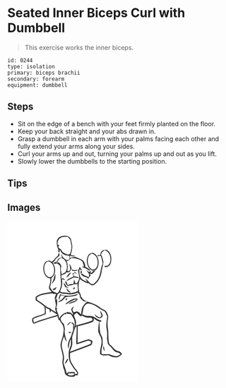 # Seated Inner Biceps Curl with Dumbbell
> This exercise works the inner biceps.

``` 
id: 0244 
type: isolation 
primary: biceps brachii 
secondary: forearm 
equipment: dumbbell 
``` 

## Steps

 - Sit on the edge of a bench with your feet firmly planted on the floor.
 - Keep your back straight and your abs drawn in.
 - Grasp a dumbbell in each arm with your palms facing each other and fully extend your arms along your sides.
 - Curl your arms up and out, turning your palms up and out as you lift.
 - Slowly lower the dumbbells to the starting position.

## Tips


## Images

<svg width="221pt" height="275pt" viewBox="0 0 221 275" xmlns="http://www.w3.org/2000/svg"><g fill="#FFF"><path d="M0 0h221v275H0V0m83.93 34.94c-.25 4.76.05 9.76 2.52 13.95.72 1.6-1.09 5.31 1.47 5.22l.62-.23c.07-1.11.2-3.34.27-4.46 1.6 2.05 2.61 4.49 4.24 6.52 3.2 2.81 7.61 3.73 11.76 3.91.5 2.73 1.92 6.23-1.51 7.61-1.38-.31-2.76-.62-4.14-.91-1.36-1.17-2.74-2.32-4.14-3.44-1.29-2.25-2.79-4.37-4.32-6.47.74 2.07 1.47 4.15 2.24 6.21-2.04.53-4.45.46-6.06 2.01-1.39 1.47-2.22 3.35-3.28 5.05.12.65.35 1.93.47 2.58 2.15 1.78 5.39 3.25 5.56 6.42.14 9.04.75 18.08 1.48 27.11.51 5.92-1.87 11.52-4.66 16.59-.62.25-1.86.74-2.48.98-2.41-1.26-4.88-2.4-7.36-3.5-1.27-2.22-2.84-4.25-4.16-6.44 1.15-5.21 2.46-10.48 2.31-15.87 8.41-5.68 7.81-18.85 1.91-26.17 1.5-1.01 2.8-2.26 4.03-3.56 1.17-3.71 5.17-5.16 7.5-7.98.39-1.63.3-3.37-.37-4.91-1.92.74-.87 4.41-2.9 5.6-3.79 2.65-5.78 7.14-9.84 9.44-1.26-.85-2.57-1.6-3.89-2.34-2.63.91-5.93 1.22-7.51 3.85-3.97 6.42-3.38 14.95.38 21.32 1.86 3.2 5.33 5.17 9 5.4-.18 3.53-.2 7.12-1.21 10.55-.49 2.1-1.69 4.23-1.06 6.44.99 2.31 2.94 4.02 4.49 5.94-9.24 2.33-19.98 1.96-27.4 8.78 0 1.9.01 3.8.02 5.7 5.24 3 10.29 6.44 14.81 10.43 1.04 3.7.87 7.62.71 11.42-6.52 3.93-14.63 4.21-21.01 8.49-.7 3.46-.76 7.44 2.7 9.41 9.87-4.25 20.3-6.85 30.44-10.31.5-.11 1.5-.32 2-.43 2.47-.89 5.01-1.61 7.54-2.32.66 2.15 1.26 4.32 1.9 6.48.41.11 1.25.32 1.67.43 1.61 3.77 5.05 6.51 6.13 10.52 1.85 4.87.2 10.04-.12 15.04-1.49 5.3-3.68 10.47-4.46 15.97.23 6.53 2.9 12.67 3.8 19.11.73 3.93-.74 7.83-.6 11.75 1.14 3.94.9 8.19 2.89 11.87 1.51 2.99.34 7.34 3.78 9.2 3.82 3.27 9.13 3.05 13.8 2.34.37-.49 1.11-1.45 1.49-1.94 1.29-.02 2.59-.05 3.89-.07.35-1.42.96-2.82.91-4.3-1.61-4.19-5.31-7.02-7.51-10.85-1.43-2.47-3.07-4.81-4.38-7.35-2.14-4.79-2.02-10.18-1.78-15.32 11.57-4.27 23.08-8.69 34.63-13.02 3.35-.87 2.73-4.93 3.54-7.55-2.21-1.03-4.35-2.24-6.71-2.87-6.37 1.62-12.5 4.1-18.78 6.06.09-9.38.27-18.75.31-28.13 8.24-1.99 16.48-4.08 24.45-6.99 2.84-.97 3.04-4.27 2.74-6.8 2.56 2.58 5.66 4.58 9.18 5.57-.87 5.69-1.88 11.39-1.5 17.17 1.22 4.99 5.09 9.01 5.37 14.3 1.49 8.21-3.59 15.87-2.09 24.09 3.29 2.51 7.41 2.61 11.33 1.89 3.53-.68 6.24 2 9.34 3.05 2.53.22 5.06.66 7.6.67 3.36-1.17 6.65-2.87 8.84-5.76-1.21-1.41-2.32-2.93-3.8-4.06-1.95-.97-4.28-.92-6.13-2.09-4.55-2.72-6.98-7.78-11.54-10.51-2.91-9.62-.79-19.83-2.97-29.56-.18-4.69-.51-9.5.68-14.08 1.02-3.94-.93-7.83-2.6-11.28-2.5-4.2-7.82-4.67-11.23-7.78-5.69-4.65-12.71-7.17-19.64-9.28-4.28-2.08-10.49-3.34-11.23-8.95-.41.39-1.23 1.17-1.65 1.55.92-3.59-.81-6.75-2.65-9.64-1.52-7.16-1.88-15.03 1.38-21.79 3.75 3.45 8.48 5.33 13.18 7.08.2-.16.61-.5.81-.66 1.84 1.42 3.62 3 5.78 3.91 4.19 1.1 6.68-3.08 9.48-5.36 4.61-5.63 7.07-12.84 7.77-20.04.51-4.15 2.4-8.05 2.45-12.27.84-3.6-1.23-6.8-1.88-10.23-.16-1.52-.93-2.77-2.06-3.78.94-3.47 3.21-6.17 6.37-7.86 6.17 1.92 10.01 8.24 9.72 14.57.38 4.05-.72 8.52-4 11.16-1.74 1.47-4.21.73-6.28.9.32.56.95 1.67 1.26 2.23 4.32.27 8.38-2.52 9.54-6.7 2.38-7.89.92-18.3-6.85-22.7-2.25.21-4.72-.15-6.7 1.17-2.94 1.5-3.73 5.03-4.41 7.97-1.97-.12-4.06-.29-5.33 1.54 2.13-.16 4.25-.4 6.38-.58.46 1.59 1 3.16 1.58 4.72.5 3.68 2.48 7.45.8 11.11-3.01 6.58-2.38 14.13-5.66 20.6-1.62 4.78-5.37 8.21-8.88 11.62-1.09.06-2.17.12-3.26.17-4.33-2.33-6.57-7.03-10.81-9.36 1.01 1.94 2.22 3.77 3.4 5.6-2.52-1.04-5.09-2.04-7.33-3.65-6.2-3.31-6.56-11.56-6.18-17.74 1.47.6 2.97 1.09 4.52 1.46-1.22-1.99-2.81-3.71-4.04-5.69-.82 2.16-1.7 4.3-2.69 6.39.45 4.64 2.46 9.13 1.83 13.85-.69 2.71-2.24 5.08-3.58 7.51-.91.11-1.83.23-2.73.35-.65-2.4-1.59-4.68-2.65-6.92.02 2.7-.07 5.42-.93 8-3.25-.15-6.55 0-9.25 2.03-1.02-2.07-1.95-4.17-2.83-6.29-.47-.04-1.42-.1-1.9-.14.91 2.65 1.4 5.93 4.13 7.37 1.39.83 2.91-.27 4.24-.69 3.89.6 7-3.28 10.8-1.56.47-.43 1.4-1.3 1.87-1.74.07 4.29.72 8.53.9 12.81-4.15 2.29-8.9 2.79-13.41 4 .11-.6.34-1.8.45-2.4-2.65-1.65-4.5-4.18-6.54-6.48.08 3.33 2.45 7.4 6.18 7.13l-1.93 1.66c-3.87-1.06-7.86-1.62-11.87-1.31-1.12-.66-2.25-1.31-3.38-1.94 2.79-6.03 4.71-12.69 3.15-19.35.39-.43.79-.86 1.19-1.27 1.45.72 2.98 1.22 4.58 1.48a34.496 34.496 0 0 0-3.91-3.44c-.82.52-1.64 1.04-2.46 1.55-.06-2.22-.22-4.43-.38-6.65 3.19-.64 6.83-1.33 8.44-4.56 1.98-.12 4.15.01 5.81-1.26 1.48-1.72 2.21-3.91 3.2-5.91-1.03-2.58-2.1-5.16-3.64-7.49-.05 3.88 2.44 7.58.5 11.37-.74.39-2.24 1.16-2.99 1.55-.43-.48-.86-.97-1.27-1.46 1.69-5.86 1-12.37-2.06-17.67 2.47 3.16 4.66.84 6.24-1.34.89-.65 1.78-1.31 2.67-1.97 5.37-.58 10.58 1.06 15.49 3.04 4.23 1.92 5.13 7.01 6.08 11.07-.97.07-2.9.2-3.86.27 4.21 2.58 9.43 3.25 12.78 7.24.5-.55 1.01-1.1 1.52-1.65-2.69-2.01-5.38-4.08-8.45-5.47.31-3.28-.59-6.48-2.63-9.07-2.15-3.56-6.56-4.14-9.94-5.96-4.02-2.54-9.15-1.27-13.25.45-.04-1.38-.09-2.76-.15-4.14 3.1 1 6.37 1.7 9.6.8-2.64-1.12-5.52-1.4-8.31-1.91 1.6-4.67 2.53-9.59 2.81-14.52-.34-4.42-1.55-8.74-2.52-13.05-2.77-5.16-9.48-5.75-14.63-4.76-4.42.61-8.52 4.05-9.14 8.58m53.71 23.81c-2.95 4.85-3.37 10.97-1.69 16.34 1.11 4.47 4.24 9.06 9 10.01 4.79.75 8.32-3.7 9.28-7.91 2.44-8.25-.49-19.36-9.31-22.45-2.68.77-5.67 1.49-7.28 4.01M77.25 72.36c2.05 1.06 4.35 1.1 6.59 1.25-.24-.89-.71-2.67-.95-3.56-1.88.76-3.77 1.51-5.64 2.31m31.14 10.6c2.19 4.56 7.71 3.12 11.26 1.23-2.01-.36-4.02-.07-5.97.44-1.74-.64-3.49-1.24-5.29-1.67m25.3.7c1.48 2.38 3.3 4.54 4.72 6.97 1.12 1.89.15 4.05-.47 5.92-1.49-.8-2.99-1.57-4.58-2.15-2.13-1.18-4.4-2.26-6.09-4.07-.91.26-1.82.49-2.74.72 2.71 2.4 5.62 5.12 9.46 5.24 1.22.88 2.4 1.8 3.55 2.76.98-2.09 2.37-3.94 3.97-5.6l-1.68-3.3c1.33.12 2.54.7 3.74 1.25 2.08-2.12 4.19-4.2 6.29-6.31-1.21.23-3.63.69-4.83.91-.5.99-.99 1.97-1.47 2.96-.57-.02-1.72-.06-2.29-.09l.88-3.39c-1.3.51-2.46 1.28-3.49 2.23-1.62-1.4-3.24-2.79-4.97-4.05m-8.6 1.28c-.74 1.88-.87 3.84-.37 5.88.69-.67 1.37-1.35 2.04-2.04-.61-1.16-.06-3.52-1.67-3.84m-11.44 3.53c-1.25.89-2.54 1.74-3.86 2.53.76.38 1.52.76 2.29 1.14-.06 1.21-.16 2.42-.3 3.63-2.12.75-4.4 1.16-6.2 2.61-2.44.74-3.98 2.81-5.16 4.94 4.07-2.6 8.37-4.78 12.87-6.53 2.79.27 5.56.7 8.28 1.42-1.7-2.8-4.88-3.1-7.86-2.94-.59-1.51-1.26-2.99-1.98-4.44.92-.49 1.84-1 2.76-1.51 1.21.36 2.42.71 3.64 1.06l-2.49-2.33c-.5.1-1.49.32-1.99.42m-14.62 8.75c1.55-.74 3.07-1.56 4.59-2.36 1.36-2.27 3.03-4.33 4.68-6.39-4.79.5-5.96 6.01-9.27 8.75m-22.39 7.3c-.62 1.28-1.21 2.59-1.69 3.94 1.9-2.3 3.84-4.6 5.51-7.08 1.65-3.37 1.02-7.3.82-10.91-2.14 4.49-2.03 9.7-4.64 14.05m22.54 9.81c.27-.27.8-.81 1.07-1.08.91.47 2.74 1.4 3.65 1.86-.94-1.34-1.93-2.75-3.71-2.95-1.25-2.15-2.59-4.26-4.23-6.13-.75 3.2 1.87 5.69 3.22 8.3m-18.99 1.01c-1.43.47-3.32.71-3.15 2.69 3.21 1.42 6.1-1.83 6.28-4.87-1.06.71-2.1 1.44-3.13 2.18m32.27-.89c-1.1.62-.84 3.34.75 2.25 2.1-.79 1.33-4.62-.75-2.25z"/><path d="M88.68 30.71c3.58-3.31 8.79-3.28 13.36-3.08 1.61 1.55 3.47 2.95 4.57 4.94.83 2.75 1.12 5.64 1.84 8.42 1.05 4.31-.3 8.69-1.14 12.92-.26 2.61-3.16 5.01-5.69 3.57-3.28-1.48-7.49-2.3-9.12-5.92-1.15-2.8-4.14-3.94-6.15-5.99.54-1.49 1.09-2.97 1.65-4.46-.7.11-2.09.33-2.79.43-.21-3.84.29-8.22 3.47-10.83zM141.24 57.39c1.08-.52 2.11-1.13 3.15-1.72l-.26.82c5.14 1.41 8.55 6.46 8.96 11.62.74 4.7.35 10.3-3.42 13.67-2.25 2.16-6.05 1.89-8.22-.25-5.02-4.56-5.74-12.22-4.2-18.49.49-2.38 2.21-4.13 3.99-5.65zM84.57 71.5c1.38-3.31 3.26-6.78 6.97-7.86 9 2.67 11.6 14.32 8.13 22.12-1.28 3.24-4.7 4.36-7.68 5.47-.48-4.24-2.28-8.63-.37-12.77-.76-3.27-2.89-8.29-7.05-6.96zM67.38 70.28c1.88-2.05 4.49-.18 6.38.9 5.52 4.27 6.58 12.16 5.02 18.58-1 3.72-4.54 7.69-8.77 6.25-5.13-2-7.2-8-7.45-13.09-.12-4.52.53-10.09 4.82-12.64zM102.02 125.25c5.98 1.31 11.97-.87 17.61-2.64 2.44 2.04 4.08 4.58 3.37 7.9 2.02 2.55 4.06 5.12 6.81 6.94 2.09-.05 4.18.16 6.24.58-4.49 2.4-7.38 6.62-9.44 11.14-.67 3.56-.95 7.19-1.72 10.74-1.35-2.65-3.89-4.18-6.52-5.32-1.96.55-3.94 1.02-5.91 1.51-.75-1.59-1.47-3.18-2.18-4.78 1.02-1.79 2-3.6 2.81-5.5-1.84 1.44-4.17 2.88-4.68 5.34.5 2.72 1.86 5.18 3.11 7.62.06.45.17 1.35.22 1.81-1.36-1.31-2.57-2.8-4.15-3.85-2.27-.59-4.61-.83-6.93-1.1-.16.65-.49 1.94-.66 2.59 2.61.39 5.23.72 7.86.95 2.41 3.95 5.42 7.77 6.27 12.43.57 4.02.41 8.15-.58 12.1-.19-3.5.95-8.29-3.05-10.08-.82-.05-2.47-.13-3.29-.18l1.29-1.88c-.52.73-1.04 1.47-1.57 2.2l-.43-1.43c-1.88 1.94-3.86 3.8-5.5 5.96 2.3-.78 4.22-2.32 5.61-4.3 1.03-.03 2.06-.05 3.09-.05l-.7.59c1 .85 1.99 1.7 2.98 2.56-.07 1.92-.19 3.84-.41 5.76 1.43 4.03-1.92 7.3-2.57 11.1-.87 4.88-4.33 8.7-5.48 13.49-.74 3.34-1.16 7.02.37 10.22 1.38-5.3.78-11.1 3.79-15.92.24 4.44 1 9.19-.98 13.36-3.04 6.46-3.16 13.95-1.86 20.87.81 5.66 4.65 10.12 7.36 14.96 2.49 3.03 5.1 5.99 6.97 9.48-1.43.31-2.87.6-4.32.87-.18-.86-.55-2.58-.74-3.44-3.58-.54-7.19.27-10.78.23-.82.78-1.61 1.69-2.81 1.76-.85-6.21-3.96-11.79-5.2-17.91.1-3.31 1.25-6.57.82-9.9-.45-6.83-3.53-13.17-3.92-19.99.15-5.19 2-10.15 3.95-14.9 1.37 2.84 1.56 6.58 4.43 8.44-1.48-7-4.79-14.06-2.89-21.32-1.09-3.46-.48-7.86-3.77-10.19-2.42-1.75-2.93-4.74-3.76-7.41 1.67-3.07 4.29-5.4 6.94-7.61.58.22 1.75.66 2.34.88.09-.91.27-2.71.37-3.61-5.2 1.48-9.15 5.47-11.76 10.05a38.63 38.63 0 0 1-1.22-5.92c-1.2-2.79-2.26-5.64-3.29-8.5.35-1.16.7-2.3 1.05-3.45l-2.41.56c3.26-5.21 2.48-11.38 1.74-17.14-.71 1.22-1.25 2.52-1.68 3.87.05-1.48.02-2.96-.03-4.43l.83.86c.7-2.27 1.53-4.5 2.31-6.74 1.15-.9 2.27-1.83 3.36-2.79 4.07 2.3 8.86 1.72 13.29 2.56m-2.5 2.44c-2.19-.44-4.35-1-6.58-1.19-.79-.35-2.36-1.04-3.15-1.38-1.4 3.08-3.32 6.43-1.85 9.86.8-2.65 1.55-5.32 2.62-7.88 2.55.43 5.13.67 7.71.85-1.55.97-2.57 2.46-3.58 3.93-2.02 3.25-6.36 3.89-8.46 7.08 4.7-1.33 9.47-3.7 11.67-8.33 5.19-1.68 10.81-1.05 16.09-2.4 2.78-.03 4.79-1.93 6.51-3.88-6.66 2.48-13.81 4.55-20.98 3.34m-.69 4.99c.14.89.43 2.67.58 3.56.92-1.19 1.85-2.37 2.59-3.67-1.06 0-2.12.04-3.17.11m1.92 7.2c-1.11.62-1.46 1.92-2.05 2.95 5.52-2.61 10.37-6.51 16.31-8.32 1.66-.09 3.32-.24 4.97-.46-.49-.35-1.47-1.06-1.97-1.42-6.55-.38-12.17 3.65-17.26 7.25m13.61-2.98c-3.96 1.02-7.82 2.59-11.12 5.06 4.12-.48 7.75-2.66 11.74-3.63 1.64-1.23 3.33-2.38 4.93-3.65-2.14-.06-4.03.76-5.55 2.22m-10.02 52.23c.14.67.42 2.02.56 2.7 1.5-.53 2.95-1.2 4.3-2.05-1.62-.26-3.24-.47-4.86-.65m-6.92 54.86c3.13-1.72 4.37-5.16 6.12-8.05-.45-.17-1.33-.49-1.78-.65-1.85 2.67-3.4 5.58-4.34 8.7z"/><path d="M50.08 130.69c7.3-5.11 16.53-5.52 25.06-6.68 1.75-.54 3.18.69 4.63 1.43-.09-.37-.26-1.12-.35-1.49.84.35 2.51 1.07 3.35 1.43-.7 1.6-1.56 3.15-2.08 4.82-.65 4.36 1.25 8.53 1.61 12.82.16 2.39-.73 4.66-1.17 6.98.35 2.15 1.15 4.2 1.77 6.29-4.1-2.87-9.34-4.69-12.09-9.08.19.5.56 1.49.75 1.98-3.09-1.38-5.91-3.26-8.5-5.43-4.2-3.25-8.5-6.4-13.01-9.19l.03-3.88zM131.61 144.61c1.4-1.61 3-3.7 5.41-3.46 7.85.08 14.33 4.98 20.45 9.32 2.87 2.25 7.06 2.65 9.15 5.89 1.23 2.45 2.25 5.03 3.16 7.62-1.25 5.6-1.75 11.35-1.71 17.09 1.07 5.22 1.74 10.55 1.3 15.9-.46 4.47.7 8.85 1.5 13.21 2.56 2.75 5.45 5.19 7.71 8.21 2.16 2.83 4.96 5.41 8.6 6.04 2.05.29 3.7 1.49 5.1 2.94-2.06 1.14-3.96 2.67-6.23 3.39-3.54-.52-7.26-.69-10.49-2.36-4.49-2.5-9.72.04-14.45-1.26-1.73-.66-1.39-2.63-1.35-4.08.14-3.66.51-7.38 2.04-10.75-.22-4.28.27-8.61-.51-12.84-.96-3.63-3.69-6.62-3.84-10.49-1.17-5.52-.48-11.16-1.1-16.72.86-.12 2.58-.35 3.44-.47-.11-.44-.32-1.32-.43-1.76-3.33-.78-6.64-1.88-9.22-4.21-3.38-2.82-7.83-3.92-12.17-3.58-3.9.46-7.51-1.25-10.95-2.83 2.17-4.78.78-10.8 4.59-14.8m25.76 9.13c.71 2.81 2.12 5.42 2.46 8.32-.94 1.13-2 3.29-3.83 2.63-3-.98-5.16-3.54-7.99-4.88 1.67 3.06 4.33 5.95 7.98 6.42 2.43.52 4.41-1.46 5.63-3.31.52-3.6-1.79-6.8-4.25-9.18m6.1 59.21c-1.39 3.34-.59 6.78 1.87 9.33-.48-3.14-1.03-6.27-1.87-9.33zM65.12 147.18c.4.52 1.18 1.58 1.58 2.1 1.74.68 3.45 1.44 5.12 2.27.09 1.75.22 3.49.39 5.24a50.46 50.46 0 0 0 2.06-3.66c3.61 2.52 7.5 4.62 11.01 7.27-2.96.99-5.93 1.95-8.93 2.83-10.45 3.42-21.22 5.92-31.3 10.4-.97-2.02-1.04-4.27-1.12-6.47 4.59-1.87 9.18-3.8 14.02-4.97 2.29-1.31 4.8-2.14 7.27-3-.08-4.01-.12-8.01-.1-12.01z"/><path d="M113.47 162.74c-.8-3.09 2.45-4.42 4.49-5.77 2.3 2.12 4.2 4.71 7.02 6.2.36-.45 1.07-1.35 1.43-1.8 4.07 2.66 8.85 4.33 13.77 3.87 2.54-.55 5.44 2.25 3.94 4.75-8.91 3.93-18.7 5.45-27.78 8.7-.16-2.22.6-4.42.24-6.63-.51-3.26-2.03-6.24-3.11-9.32zM114.12 185.24c.6-2.16 1.72-4.16 3.37-5.7.66 10.33-1.03 20.72-.31 31.07 6.49-1.49 12.63-4.13 19.01-6 2.03-.86 3.96.51 5.86 1.1-.15 1.31-.3 2.62-.44 3.94-6.32 3.04-13.01 5.15-19.55 7.64-5.35 1.78-10.43 4.31-15.85 5.86 1.06-3.58 2.72-6.96 3.66-10.58.92-4.48-.1-9.04.03-13.55.69-4.79 2.9-9.16 4.22-13.78zM102.5 262.14c.64-.85 1.28-1.69 1.91-2.54 3.28 1.72 7.4-1.76 9.78 1.86-3.34 2.91-7.94 2.46-11.69.68z"/></g><g fill="#333"><path d="M83.93 34.94c.62-4.53 4.72-7.97 9.14-8.58 5.15-.99 11.86-.4 14.63 4.76.97 4.31 2.18 8.63 2.52 13.05-.28 4.93-1.21 9.85-2.81 14.52 2.79.51 5.67.79 8.31 1.91-3.23.9-6.5.2-9.6-.8.06 1.38.11 2.76.15 4.14 4.1-1.72 9.23-2.99 13.25-.45 3.38 1.82 7.79 2.4 9.94 5.96 2.04 2.59 2.94 5.79 2.63 9.07 3.07 1.39 5.76 3.46 8.45 5.47-.51.55-1.02 1.1-1.52 1.65-3.35-3.99-8.57-4.66-12.78-7.24.96-.07 2.89-.2 3.86-.27-.95-4.06-1.85-9.15-6.08-11.07-4.91-1.98-10.12-3.62-15.49-3.04-.89.66-1.78 1.32-2.67 1.97-1.58 2.18-3.77 4.5-6.24 1.34 3.06 5.3 3.75 11.81 2.06 17.67.41.49.84.98 1.27 1.46.75-.39 2.25-1.16 2.99-1.55 1.94-3.79-.55-7.49-.5-11.37 1.54 2.33 2.61 4.91 3.64 7.49-.99 2-1.72 4.19-3.2 5.91-1.66 1.27-3.83 1.14-5.81 1.26-1.61 3.23-5.25 3.92-8.44 4.56.16 2.22.32 4.43.38 6.65.82-.51 1.64-1.03 2.46-1.55 1.38 1.05 2.7 2.19 3.91 3.44-1.6-.26-3.13-.76-4.58-1.48-.4.41-.8.84-1.19 1.27 1.56 6.66-.36 13.32-3.15 19.35 1.13.63 2.26 1.28 3.38 1.94 4.01-.31 8 .25 11.87 1.31l1.93-1.66c-3.73.27-6.1-3.8-6.18-7.13 2.04 2.3 3.89 4.83 6.54 6.48-.11.6-.34 1.8-.45 2.4 4.51-1.21 9.26-1.71 13.41-4-.18-4.28-.83-8.52-.9-12.81-.47.44-1.4 1.31-1.87 1.74-3.8-1.72-6.91 2.16-10.8 1.56-1.33.42-2.85 1.52-4.24.69-2.73-1.44-3.22-4.72-4.13-7.37.48.04 1.43.1 1.9.14.88 2.12 1.81 4.22 2.83 6.29 2.7-2.03 6-2.18 9.25-2.03.86-2.58.95-5.3.93-8 1.06 2.24 2 4.52 2.65 6.92.9-.12 1.82-.24 2.73-.35 1.34-2.43 2.89-4.8 3.58-7.51.63-4.72-1.38-9.21-1.83-13.85.99-2.09 1.87-4.23 2.69-6.39 1.23 1.98 2.82 3.7 4.04 5.69-1.55-.37-3.05-.86-4.52-1.46-.38 6.18-.02 14.43 6.18 17.74 2.24 1.61 4.81 2.61 7.33 3.65-1.18-1.83-2.39-3.66-3.4-5.6 4.24 2.33 6.48 7.03 10.81 9.36 1.09-.05 2.17-.11 3.26-.17 3.51-3.41 7.26-6.84 8.88-11.62 3.28-6.47 2.65-14.02 5.66-20.6 1.68-3.66-.3-7.43-.8-11.11a66.99 66.99 0 0 1-1.58-4.72c-2.13.18-4.25.42-6.38.58 1.27-1.83 3.36-1.66 5.33-1.54.68-2.94 1.47-6.47 4.41-7.97 1.98-1.32 4.45-.96 6.7-1.17 7.77 4.4 9.23 14.81 6.85 22.7-1.16 4.18-5.22 6.97-9.54 6.7-.31-.56-.94-1.67-1.26-2.23 2.07-.17 4.54.57 6.28-.9 3.28-2.64 4.38-7.11 4-11.16.29-6.33-3.55-12.65-9.72-14.57-3.16 1.69-5.43 4.39-6.37 7.86 1.13 1.01 1.9 2.26 2.06 3.78.65 3.43 2.72 6.63 1.88 10.23-.05 4.22-1.94 8.12-2.45 12.27-.7 7.2-3.16 14.41-7.77 20.04-2.8 2.28-5.29 6.46-9.48 5.36-2.16-.91-3.94-2.49-5.78-3.91-.2.16-.61.5-.81.66-4.7-1.75-9.43-3.63-13.18-7.08-3.26 6.76-2.9 14.63-1.38 21.79 1.84 2.89 3.57 6.05 2.65 9.64.42-.38 1.24-1.16 1.65-1.55.74 5.61 6.95 6.87 11.23 8.95 6.93 2.11 13.95 4.63 19.64 9.28 3.41 3.11 8.73 3.58 11.23 7.78 1.67 3.45 3.62 7.34 2.6 11.28-1.19 4.58-.86 9.39-.68 14.08 2.18 9.73.06 19.94 2.97 29.56 4.56 2.73 6.99 7.79 11.54 10.51 1.85 1.17 4.18 1.12 6.13 2.09 1.48 1.13 2.59 2.65 3.8 4.06-2.19 2.89-5.48 4.59-8.84 5.76-2.54-.01-5.07-.45-7.6-.67-3.1-1.05-5.81-3.73-9.34-3.05-3.92.72-8.04.62-11.33-1.89-1.5-8.22 3.58-15.88 2.09-24.09-.28-5.29-4.15-9.31-5.37-14.3-.38-5.78.63-11.48 1.5-17.17-3.52-.99-6.62-2.99-9.18-5.57.3 2.53.1 5.83-2.74 6.8-7.97 2.91-16.21 5-24.45 6.99-.04 9.38-.22 18.75-.31 28.13 6.28-1.96 12.41-4.44 18.78-6.06 2.36.63 4.5 1.84 6.71 2.87-.81 2.62-.19 6.68-3.54 7.55-11.55 4.33-23.06 8.75-34.63 13.02-.24 5.14-.36 10.53 1.78 15.32 1.31 2.54 2.95 4.88 4.38 7.35 2.2 3.83 5.9 6.66 7.51 10.85.05 1.48-.56 2.88-.91 4.3-1.3.02-2.6.05-3.89.07-.38.49-1.12 1.45-1.49 1.94-4.67.71-9.98.93-13.8-2.34-3.44-1.86-2.27-6.21-3.78-9.2-1.99-3.68-1.75-7.93-2.89-11.87-.14-3.92 1.33-7.82.6-11.75-.9-6.44-3.57-12.58-3.8-19.11.78-5.5 2.97-10.67 4.46-15.97.32-5 1.97-10.17.12-15.04-1.08-4.01-4.52-6.75-6.13-10.52-.42-.11-1.26-.32-1.67-.43-.64-2.16-1.24-4.33-1.9-6.48-2.53.71-5.07 1.43-7.54 2.32-.5.11-1.5.32-2 .43-10.14 3.46-20.57 6.06-30.44 10.31-3.46-1.97-3.4-5.95-2.7-9.41 6.38-4.28 14.49-4.56 21.01-8.49.16-3.8.33-7.72-.71-11.42-4.52-3.99-9.57-7.43-14.81-10.43-.01-1.9-.02-3.8-.02-5.7 7.42-6.82 18.16-6.45 27.4-8.78-1.55-1.92-3.5-3.63-4.49-5.94-.63-2.21.57-4.34 1.06-6.44 1.01-3.43 1.03-7.02 1.21-10.55-3.67-.23-7.14-2.2-9-5.4-3.76-6.37-4.35-14.9-.38-21.32 1.58-2.63 4.88-2.94 7.51-3.85 1.32.74 2.63 1.49 3.89 2.34 4.06-2.3 6.05-6.79 9.84-9.44 2.03-1.19.98-4.86 2.9-5.6.67 1.54.76 3.28.37 4.91-2.33 2.82-6.33 4.27-7.5 7.98-1.23 1.3-2.53 2.55-4.03 3.56 5.9 7.32 6.5 20.49-1.91 26.17.15 5.39-1.16 10.66-2.31 15.87 1.32 2.19 2.89 4.22 4.16 6.44 2.48 1.1 4.95 2.24 7.36 3.5.62-.24 1.86-.73 2.48-.98 2.79-5.07 5.17-10.67 4.66-16.59-.73-9.03-1.34-18.07-1.48-27.11-.17-3.17-3.41-4.64-5.56-6.42-.12-.65-.35-1.93-.47-2.58 1.06-1.7 1.89-3.58 3.28-5.05 1.61-1.55 4.02-1.48 6.06-2.01-.77-2.06-1.5-4.14-2.24-6.21 1.53 2.1 3.03 4.22 4.32 6.47 1.4 1.12 2.78 2.27 4.14 3.44 1.38.29 2.76.6 4.14.91 3.43-1.38 2.01-4.88 1.51-7.61-4.15-.18-8.56-1.1-11.76-3.91-1.63-2.03-2.64-4.47-4.24-6.52-.07 1.12-.2 3.35-.27 4.46l-.62.23c-2.56.09-.75-3.62-1.47-5.22-2.47-4.19-2.77-9.19-2.52-13.95m4.75-4.23C85.5 33.32 85 37.7 85.21 41.54c.7-.1 2.09-.32 2.79-.43-.56 1.49-1.11 2.97-1.65 4.46 2.01 2.05 5 3.19 6.15 5.99 1.63 3.62 5.84 4.44 9.12 5.92 2.53 1.44 5.43-.96 5.69-3.57.84-4.23 2.19-8.61 1.14-12.92-.72-2.78-1.01-5.67-1.84-8.42-1.1-1.99-2.96-3.39-4.57-4.94-4.57-.2-9.78-.23-13.36 3.08M84.57 71.5c4.16-1.33 6.29 3.69 7.05 6.96-1.91 4.14-.11 8.53.37 12.77 2.98-1.11 6.4-2.23 7.68-5.47 3.47-7.8.87-19.45-8.13-22.12-3.71 1.08-5.59 4.55-6.97 7.86m-17.19-1.22c-4.29 2.55-4.94 8.12-4.82 12.64.25 5.09 2.32 11.09 7.45 13.09 4.23 1.44 7.77-2.53 8.77-6.25 1.56-6.42.5-14.31-5.02-18.58-1.89-1.08-4.5-2.95-6.38-.9m34.64 54.97c-4.43-.84-9.22-.26-13.29-2.56-1.09.96-2.21 1.89-3.36 2.79-.78 2.24-1.61 4.47-2.31 6.74l-.83-.86c.05 1.47.08 2.95.03 4.43.43-1.35.97-2.65 1.68-3.87.74 5.76 1.52 11.93-1.74 17.14l2.41-.56c-.35 1.15-.7 2.29-1.05 3.45 1.03 2.86 2.09 5.71 3.29 8.5.26 2 .65 3.98 1.22 5.92 2.61-4.58 6.56-8.57 11.76-10.05-.1.9-.28 2.7-.37 3.61-.59-.22-1.76-.66-2.34-.88-2.65 2.21-5.27 4.54-6.94 7.61.83 2.67 1.34 5.66 3.76 7.41 3.29 2.33 2.68 6.73 3.77 10.19-1.9 7.26 1.41 14.32 2.89 21.32-2.87-1.86-3.06-5.6-4.43-8.44-1.95 4.75-3.8 9.71-3.95 14.9.39 6.82 3.47 13.16 3.92 19.99.43 3.33-.72 6.59-.82 9.9 1.24 6.12 4.35 11.7 5.2 17.91 1.2-.07 1.99-.98 2.81-1.76 3.59.04 7.2-.77 10.78-.23.19.86.56 2.58.74 3.44 1.45-.27 2.89-.56 4.32-.87-1.87-3.49-4.48-6.45-6.97-9.48-2.71-4.84-6.55-9.3-7.36-14.96-1.3-6.92-1.18-14.41 1.86-20.87 1.98-4.17 1.22-8.92.98-13.36-3.01 4.82-2.41 10.62-3.79 15.92-1.53-3.2-1.11-6.88-.37-10.22 1.15-4.79 4.61-8.61 5.48-13.49.65-3.8 4-7.07 2.57-11.1.22-1.92.34-3.84.41-5.76-.99-.86-1.98-1.71-2.98-2.56l.7-.59c-1.03 0-2.06.02-3.09.05-1.39 1.98-3.31 3.52-5.61 4.3 1.64-2.16 3.62-4.02 5.5-5.96l.43 1.43c.53-.73 1.05-1.47 1.57-2.2l-1.29 1.88c.82.05 2.47.13 3.29.18 4 1.79 2.86 6.58 3.05 10.08.99-3.95 1.15-8.08.58-12.1-.85-4.66-3.86-8.48-6.27-12.43-2.63-.23-5.25-.56-7.86-.95.17-.65.5-1.94.66-2.59 2.32.27 4.66.51 6.93 1.1 1.58 1.05 2.79 2.54 4.15 3.85-.05-.46-.16-1.36-.22-1.81-1.25-2.44-2.61-4.9-3.11-7.62.51-2.46 2.84-3.9 4.68-5.34-.81 1.9-1.79 3.71-2.81 5.5.71 1.6 1.43 3.19 2.18 4.78 1.97-.49 3.95-.96 5.91-1.51 2.63 1.14 5.17 2.67 6.52 5.32.77-3.55 1.05-7.18 1.72-10.74 2.06-4.52 4.95-8.74 9.44-11.14-2.06-.42-4.15-.63-6.24-.58-2.75-1.82-4.79-4.39-6.81-6.94.71-3.32-.93-5.86-3.37-7.9-5.64 1.77-11.63 3.95-17.61 2.64m-51.94 5.44l-.03 3.88c4.51 2.79 8.81 5.94 13.01 9.19 2.59 2.17 5.41 4.05 8.5 5.43-.19-.49-.56-1.48-.75-1.98 2.75 4.39 7.99 6.21 12.09 9.08-.62-2.09-1.42-4.14-1.77-6.29.44-2.32 1.33-4.59 1.17-6.98-.36-4.29-2.26-8.46-1.61-12.82.52-1.67 1.38-3.22 2.08-4.82-.84-.36-2.51-1.08-3.35-1.43.09.37.26 1.12.35 1.49-1.45-.74-2.88-1.97-4.63-1.43-8.53 1.16-17.76 1.57-25.06 6.68m81.53 13.92c-3.81 4-2.42 10.02-4.59 14.8 3.44 1.58 7.05 3.29 10.95 2.83 4.34-.34 8.79.76 12.17 3.58 2.58 2.33 5.89 3.43 9.22 4.21.11.44.32 1.32.43 1.76-.86.12-2.58.35-3.44.47.62 5.56-.07 11.2 1.1 16.72.15 3.87 2.88 6.86 3.84 10.49.78 4.23.29 8.56.51 12.84-1.53 3.37-1.9 7.09-2.04 10.75-.04 1.45-.38 3.42 1.35 4.08 4.73 1.3 9.96-1.24 14.45 1.26 3.23 1.67 6.95 1.84 10.49 2.36 2.27-.72 4.17-2.25 6.23-3.39-1.4-1.45-3.05-2.65-5.1-2.94-3.64-.63-6.44-3.21-8.6-6.04-2.26-3.02-5.15-5.46-7.71-8.21-.8-4.36-1.96-8.74-1.5-13.21.44-5.35-.23-10.68-1.3-15.9-.04-5.74.46-11.49 1.71-17.09-.91-2.59-1.93-5.17-3.16-7.62-2.09-3.24-6.28-3.64-9.15-5.89-6.12-4.34-12.6-9.24-20.45-9.32-2.41-.24-4.01 1.85-5.41 3.46m-66.49 2.57c-.02 4 .02 8 .1 12.01-2.47.86-4.98 1.69-7.27 3-4.84 1.17-9.43 3.1-14.02 4.97.08 2.2.15 4.45 1.12 6.47 10.08-4.48 20.85-6.98 31.3-10.4 3-.88 5.97-1.84 8.93-2.83-3.51-2.65-7.4-4.75-11.01-7.27a50.46 50.46 0 0 1-2.06 3.66c-.17-1.75-.3-3.49-.39-5.24-1.67-.83-3.38-1.59-5.12-2.27-.4-.52-1.18-1.58-1.58-2.1m48.35 15.56c1.08 3.08 2.6 6.06 3.11 9.32.36 2.21-.4 4.41-.24 6.63 9.08-3.25 18.87-4.77 27.78-8.7 1.5-2.5-1.4-5.3-3.94-4.75-4.92.46-9.7-1.21-13.77-3.87-.36.45-1.07 1.35-1.43 1.8-2.82-1.49-4.72-4.08-7.02-6.2-2.04 1.35-5.29 2.68-4.49 5.77m.65 22.5c-1.32 4.62-3.53 8.99-4.22 13.78-.13 4.51.89 9.07-.03 13.55-.94 3.62-2.6 7-3.66 10.58 5.42-1.55 10.5-4.08 15.85-5.86 6.54-2.49 13.23-4.6 19.55-7.64.14-1.32.29-2.63.44-3.94-1.9-.59-3.83-1.96-5.86-1.1-6.38 1.87-12.52 4.51-19.01 6-.72-10.35.97-20.74.31-31.07-1.65 1.54-2.77 3.54-3.37 5.7m-11.62 76.9c3.75 1.78 8.35 2.23 11.69-.68-2.38-3.62-6.5-.14-9.78-1.86-.63.85-1.27 1.69-1.91 2.54z"/><path d="M137.64 58.75c1.61-2.52 4.6-3.24 7.28-4.01 8.82 3.09 11.75 14.2 9.31 22.45-.96 4.21-4.49 8.66-9.28 7.91-4.76-.95-7.89-5.54-9-10.01-1.68-5.37-1.26-11.49 1.69-16.34m3.6-1.36c-1.78 1.52-3.5 3.27-3.99 5.65-1.54 6.27-.82 13.93 4.2 18.49 2.17 2.14 5.97 2.41 8.22.25 3.77-3.37 4.16-8.97 3.42-13.67-.41-5.16-3.82-10.21-8.96-11.62l.26-.82c-1.04.59-2.07 1.2-3.15 1.72zM77.25 72.36c1.87-.8 3.76-1.55 5.64-2.31.24.89.71 2.67.95 3.56-2.24-.15-4.54-.19-6.59-1.25zM108.39 82.96c1.8.43 3.55 1.03 5.29 1.67 1.95-.51 3.96-.8 5.97-.44-3.55 1.89-9.07 3.33-11.26-1.23z"/><path d="M133.69 83.66c1.73 1.26 3.35 2.65 4.97 4.05 1.03-.95 2.19-1.72 3.49-2.23l-.88 3.39c.57.03 1.72.07 2.29.09.48-.99.97-1.97 1.47-2.96 1.2-.22 3.62-.68 4.83-.91-2.1 2.11-4.21 4.19-6.29 6.31-1.2-.55-2.41-1.13-3.74-1.25l1.68 3.3c-1.6 1.66-2.99 3.51-3.97 5.6-1.15-.96-2.33-1.88-3.55-2.76-3.84-.12-6.75-2.84-9.46-5.24.92-.23 1.83-.46 2.74-.72 1.69 1.81 3.96 2.89 6.09 4.07 1.59.58 3.09 1.35 4.58 2.15.62-1.87 1.59-4.03.47-5.92-1.42-2.43-3.24-4.59-4.72-6.97zM125.09 84.94c1.61.32 1.06 2.68 1.67 3.84-.67.69-1.35 1.37-2.04 2.04-.5-2.04-.37-4 .37-5.88zM113.65 88.47c.5-.1 1.49-.32 1.99-.42l2.49 2.33c-1.22-.35-2.43-.7-3.64-1.06-.92.51-1.84 1.02-2.76 1.51.72 1.45 1.39 2.93 1.98 4.44 2.98-.16 6.16.14 7.86 2.94-2.72-.72-5.49-1.15-8.28-1.42-4.5 1.75-8.8 3.93-12.87 6.53 1.18-2.13 2.72-4.2 5.16-4.94 1.8-1.45 4.08-1.86 6.2-2.61.14-1.21.24-2.42.3-3.63-.77-.38-1.53-.76-2.29-1.14 1.32-.79 2.61-1.64 3.86-2.53zM99.03 97.22c3.31-2.74 4.48-8.25 9.27-8.75-1.65 2.06-3.32 4.12-4.68 6.39-1.52.8-3.04 1.62-4.59 2.36zM76.64 104.52c2.61-4.35 2.5-9.56 4.64-14.05.2 3.61.83 7.54-.82 10.91-1.67 2.48-3.61 4.78-5.51 7.08.48-1.35 1.07-2.66 1.69-3.94zM99.18 114.33c-1.35-2.61-3.97-5.1-3.22-8.3 1.64 1.87 2.98 3.98 4.23 6.13 1.78.2 2.77 1.61 3.71 2.95-.91-.46-2.74-1.39-3.65-1.86-.27.27-.8.81-1.07 1.08zM80.19 115.34c1.03-.74 2.07-1.47 3.13-2.18-.18 3.04-3.07 6.29-6.28 4.87-.17-1.98 1.72-2.22 3.15-2.69zM112.46 114.45c2.08-2.37 2.85 1.46.75 2.25-1.59 1.09-1.85-1.63-.75-2.25zM99.52 127.69c7.17 1.21 14.32-.86 20.98-3.34-1.72 1.95-3.73 3.85-6.51 3.88-5.28 1.35-10.9.72-16.09 2.4-2.2 4.63-6.97 7-11.67 8.33 2.1-3.19 6.44-3.83 8.46-7.08 1.01-1.47 2.03-2.96 3.58-3.93-2.58-.18-5.16-.42-7.71-.85-1.07 2.56-1.82 5.23-2.62 7.88-1.47-3.43.45-6.78 1.85-9.86.79.34 2.36 1.03 3.15 1.38 2.23.19 4.39.75 6.58 1.19z"/><path d="M98.83 132.68c1.05-.07 2.11-.11 3.17-.11-.74 1.3-1.67 2.48-2.59 3.67-.15-.89-.44-2.67-.58-3.56zM100.75 139.88c5.09-3.6 10.71-7.63 17.26-7.25.5.36 1.48 1.07 1.97 1.42-1.65.22-3.31.37-4.97.46-5.94 1.81-10.79 5.71-16.31 8.32.59-1.03.94-2.33 2.05-2.95z"/><path d="M114.36 136.9c1.52-1.46 3.41-2.28 5.55-2.22-1.6 1.27-3.29 2.42-4.93 3.65-3.99.97-7.62 3.15-11.74 3.63 3.3-2.47 7.16-4.04 11.12-5.06zM157.37 153.74c2.46 2.38 4.77 5.58 4.25 9.18-1.22 1.85-3.2 3.83-5.63 3.31-3.65-.47-6.31-3.36-7.98-6.42 2.83 1.34 4.99 3.9 7.99 4.88 1.83.66 2.89-1.5 3.83-2.63-.34-2.9-1.75-5.51-2.46-8.32zM104.34 189.13c1.62.18 3.24.39 4.86.65-1.35.85-2.8 1.52-4.3 2.05-.14-.68-.42-2.03-.56-2.7zM163.47 212.95c.84 3.06 1.39 6.19 1.87 9.33-2.46-2.55-3.26-5.99-1.87-9.33zM97.42 243.99c.94-3.12 2.49-6.03 4.34-8.7.45.16 1.33.48 1.78.65-1.75 2.89-2.99 6.33-6.12 8.05z"/></g></svg>